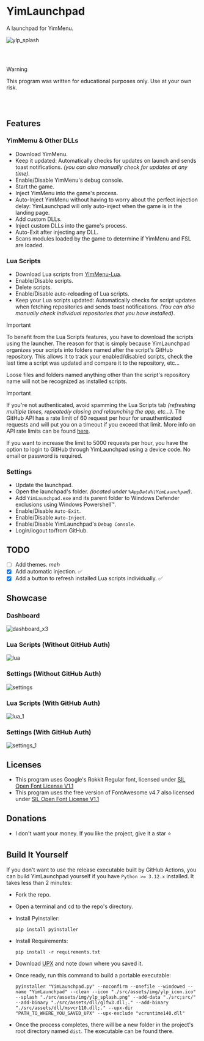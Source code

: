 # YimLaunchpad
A launchpad for YimMenu.

![ylp_splash](https://github.com/user-attachments/assets/0acf2233-078a-4cce-a0a7-d7b84d91682b)

###  


> [!WARNING]
> This program was written for educational purposes only. Use at your own risk.

###  

## Features

### YimMemu & Other DLLs

- Download YimMenu.
- Keep it updated: Automatically checks for updates on launch and sends toast notifications. *(you can also manually check for updates at any time)*.
- Enable/Disable YimMenu's debug console.
- Start the game.
- Inject YimMenu into the game's process.
- Auto-Inject YimMenu without having to worry about the perfect injection delay: YimLaunchpad will only auto-inject when the game is in the landing page.
- Add custom DLLs.
- Inject custom DLLs into the game's process.
- Auto-Exit after injecting any DLL.
- Scans modules loaded by the game to determine if YimMenu and FSL are loaded.

### Lua Scripts

- Download Lua scripts from [YimMenu-Lua](https://github.com/YimMenu-Lua).
- Enable/Disable scripts.
- Delete scripts.
- Enable/Disable auto-reloading of Lua scripts.
- Keep your Lua scripts updated: Automatically checks for script updates when fetching repositories and sends toast notifications. *(You can also manually check individual repositories that you have installed)*.

> [!IMPORTANT]
> To benefit from the Lua Scripts features, you have to download the scripts using the launcher. The reason for that is simply because YimLaunchpad organizes your scripts into folders named after the script's GitHub repository. This allows it to track your enabled/disabled scripts, check the last time a script was updated and compare it to the repository, etc...
>
> Loose files and folders named anything other than the script's repository name will not be recognized as installed scripts.

> [!IMPORTANT]
> If you're not authenticated, avoid spamming the Lua Scripts tab *(refreshing multiple times, repeatedly closing and relaunching the app, etc...)*. The GitHub API has a rate limit of 60 request per hour for unauthenticated requests and will put you on a timeout if you exceed that limit. More info on API rate limits can be found [here](https://docs.github.com/en/rest/using-the-rest-api/rate-limits-for-the-rest-api?apiVersion=2022-11-28).
>
> If you want to increase the limit to 5000 requests per hour, you have the option to login to GitHub through YimLaunchpad using a device code. No email or password is required.

### Settings

- Update the launchpad.
- Open the launchpad's folder. *(located under `%AppData%\YimLaunchpad`)*.
- Add `YimLaunchpad.exe` and its parent folder to Windows Defender exclusions using Windows Powershell™.
- Enable/Disable `Auto-Exit`.
- Enable/Disable `Auto-Inject`.
- Enable/Disable YimLaunchpad's `Debug Console`.
- Login/logout to/from GitHub.

## TODO

- [ ] Add themes. *meh*
- [x] Add automatic injection. ✅
- [x] Add a button to refresh installed Lua scripts individually. ✅

## Showcase

### Dashboard

![dashboard_x3](https://github.com/user-attachments/assets/f4ed5ecf-3d10-40ad-b86d-85146d071ef3)

### Lua Scripts (Without GitHub Auth)

![lua](https://github.com/user-attachments/assets/866f2dde-b743-43e7-a265-df3dd62ad08d)

### Settings (Without GitHub Auth)

![settings](https://github.com/user-attachments/assets/2c53073f-8424-4bcc-b273-9d17da324d1e)

### Lua Scripts (With GitHub Auth)

![lua_1](https://github.com/user-attachments/assets/32a292e9-54f0-4bff-aeeb-e86b11e70ec5)

### Settings (With GitHub Auth)

![settings_1](https://github.com/user-attachments/assets/95038fea-a22d-4ee4-b955-41b9ebcb6899)

## Licenses

- This program uses Google's Rokkit Regular font, licensed under [SIL Open Font License V1.1](https://openfontlicense.org/open-font-license-official-text/)
- This program uses the free version of FontAwesome v4.7 also licensed under [SIL Open Font License V1.1](https://openfontlicense.org/open-font-license-official-text/)

## Donations

- I don't want your money. If you like the project, give it a star ⭐

## Build It Yourself

If you don't want to use the release executable built by GitHub Actions, you can build YimLaunchpad yourself if you have `Python >= 3.12.x` installed. It takes less than 2 minutes:
- Fork the repo.
- Open a terminal and cd to the repo's directory.
- Install Pyinstaller:

      pip install pyinstaller

- Install Requirements:

      pip install -r requirements.txt 

- Download [UPX](https://github.com/upx/upx/releases) and note down where you saved it.
- Once ready, run this command to build a portable executable:

      pyinstaller "YimLaunchpad.py" --noconfirm --onefile --windowed --name "YimLaunchpad" --clean --icon "./src/assets/img/ylp_icon.ico" --splash "./src/assets/img/ylp_splash.png" --add-data "./src;src/" --add-binary "./src/assets/dll/glfw3.dll;." --add-binary "./src/assets/dll/msvcr110.dll;." --upx-dir "PATH_TO_WHERE_YOU_SAVED_UPX" --upx-exclude "vcruntime140.dll"

- Once the process completes, there will be a new folder in the project's root directory named `dist`. The executable can be found there.
